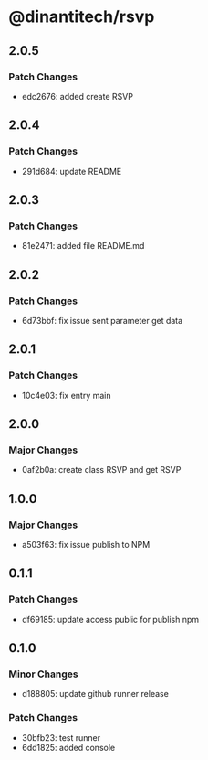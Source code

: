 # @dinantitech/rsvp

## 2.0.5

### Patch Changes

- edc2676: added create RSVP

## 2.0.4

### Patch Changes

- 291d684: update README

## 2.0.3

### Patch Changes

- 81e2471: added file README.md

## 2.0.2

### Patch Changes

- 6d73bbf: fix issue sent parameter get data

## 2.0.1

### Patch Changes

- 10c4e03: fix entry main

## 2.0.0

### Major Changes

- 0af2b0a: create class RSVP and get RSVP

## 1.0.0

### Major Changes

- a503f63: fix issue publish to NPM

## 0.1.1

### Patch Changes

- df69185: update access public for publish npm

## 0.1.0

### Minor Changes

- d188805: update github runner release

### Patch Changes

- 30bfb23: test runner
- 6dd1825: added console
